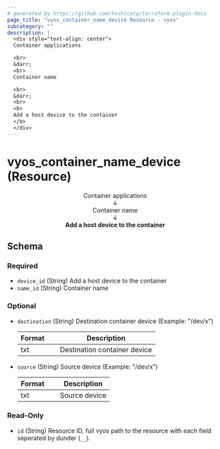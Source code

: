 ```yaml
---
# generated by https://github.com/hashicorp/terraform-plugin-docs
page_title: "vyos_container_name_device Resource - vyos"
subcategory: ""
description: |-
  <div style="text-align: center">
  Container applications

  <br>
  &darr;
  <br>
  Container name

  <br>
  &darr;
  <br>
  <b>
  Add a host device to the container
  </b>
  </div>
---
```


# vyos_container_name_device (Resource)

<div style="text-align: center">
Container applications

<br>
&darr;
<br>
Container name

<br>
&darr;
<br>
<b>
Add a host device to the container
</b>
</div>



<!-- schema generated by tfplugindocs -->
## Schema

### Required

- `device_id` (String) Add a host device to the container
- `name_id` (String) Container name

### Optional

- `destination` (String) Destination container device (Example: "/dev/x")

    |  Format &emsp; | Description  |
    |----------|---------------|
    |  txt  &emsp; |  Destination container device  |
- `source` (String) Source device (Example: "/dev/x")

    |  Format &emsp; | Description  |
    |----------|---------------|
    |  txt  &emsp; |  Source device  |

### Read-Only

- `id` (String) Resource ID, full vyos path to the resource with each field seperated by dunder (`__`).
